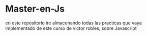 # Master-en-Js
en este repositorio ire almacenando todas las practicas que vaya implementado de este curso de victor robles, sobre Javascript
